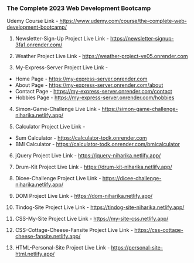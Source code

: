 ### The Complete 2023 Web Development Bootcamp

Udemy Course Link - https://www.udemy.com/course/the-complete-web-development-bootcamp/

1. Newsletter-Sign-Up Project Live Link - https://newsletter-signup-3fa1.onrender.com/

2. Weather Project Live Link - https://weather-project-ve05.onrender.com

3. My-Express-Server Project Live Link -

- Home Page - https://my-express-server.onrender.com
- About Page - https://my-express-server.onrender.com/about
- Contact Page - https://my-express-server.onrender.com/contact
- Hobbies Page - https://my-express-server.onrender.com/hobbies

4. Simon-Game-Challenge Live Link - https://simon-game-challenge-niharika.netlify.app/

5. Calculator Project Live Link -

- Sum Calculator - https://calculator-todk.onrender.com
- BMI Calculator - https://calculator-todk.onrender.com/bmicalculator

6. jQuery Project Live Link - https://jquery-niharika.netlify.app/

7. Drum-Kit Project Live Link - https://drum-kit-niharika.netlify.app/

8. Dicee-Challenge Project Live Link - https://dicee-challenge-niharika.netlify.app/

9. DOM Project Live Link - https://dom-niharika.netlify.app/

10. Tindog-Site Project Live Link - https://tindog-site-niharika.netlify.app/

11. CSS-My-Site Project Live Link - https://my-site-css.netlify.app/

12. CSS-Cottage-Cheese-Fansite Project Live Link - https://css-cottage-cheese-fansite.netlify.app/

13. HTML-Personal-Site Project Live Link - https://personal-site-html.netlify.app/
